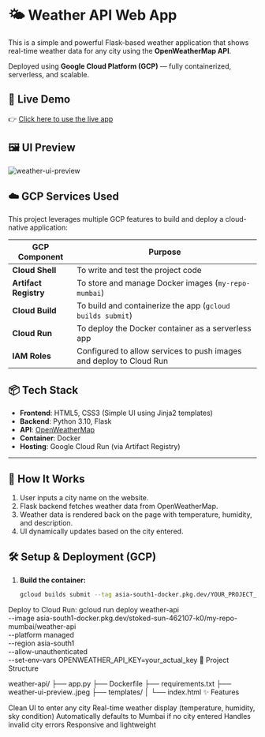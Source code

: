 # 🌤️ Weather API Web App

This is a simple and powerful Flask-based weather application that shows real-time weather data for any city using the **OpenWeatherMap API**.

Deployed using **Google Cloud Platform (GCP)** — fully containerized, serverless, and scalable.


## 🔗 Live Demo

👉 [Click here to use the live app](https://weather-api-948214177660.asia-south1.run.app)


## 🖼️ UI Preview

![weather-ui-preview](https://github.com/user-attachments/assets/3a029be9-b1ca-4973-8da1-9a43f8ec645c)



## ☁️ GCP Services Used

This project leverages multiple GCP features to build and deploy a cloud-native application:

| GCP Component       | Purpose                                                                 |
|---------------------|-------------------------------------------------------------------------|
| **Cloud Shell**      | To write and test the project code                                     |
| **Artifact Registry**| To store and manage Docker images (`my-repo-mumbai`)                   |
| **Cloud Build**      | To build and containerize the app (`gcloud builds submit`)             |
| **Cloud Run**        | To deploy the Docker container as a serverless app                     |         |
| **IAM Roles**        | Configured to allow services to push images and deploy to Cloud Run    |


## 📦 Tech Stack

- **Frontend**: HTML5, CSS3 (Simple UI using Jinja2 templates)
- **Backend**: Python 3.10, Flask
- **API**: [OpenWeatherMap](https://openweathermap.org/)
- **Container**: Docker
- **Hosting**: Google Cloud Run (via Artifact Registry)

---

## 🚀 How It Works

1. User inputs a city name on the website.
2. Flask backend fetches weather data from OpenWeatherMap.
3. Weather data is rendered back on the page with temperature, humidity, and description.
4. UI dynamically updates based on the city entered.


## 🛠️ Setup & Deployment (GCP)

1. **Build the container:**
   ```bash
   gcloud builds submit --tag asia-south1-docker.pkg.dev/YOUR_PROJECT_ID/my-repo-mumbai/weather-api
Deploy to Cloud Run:
gcloud run deploy weather-api \
  --image asia-south1-docker.pkg.dev/stoked-sun-462107-k0/my-repo-mumbai/weather-api \
  --platform managed \
  --region asia-south1 \
  --allow-unauthenticated \
  --set-env-vars OPENWEATHER_API_KEY=your_actual_key
📁 Project Structure

weather-api/
├── app.py
├── Dockerfile
├── requirements.txt
├── weather-ui-preview..jpeg
├── templates/
│   └── index.html
✨ Features

Clean UI to enter any city
Real-time weather display (temperature, humidity, sky condition)
Automatically defaults to Mumbai if no city entered
Handles invalid city errors
Responsive and lightweight




